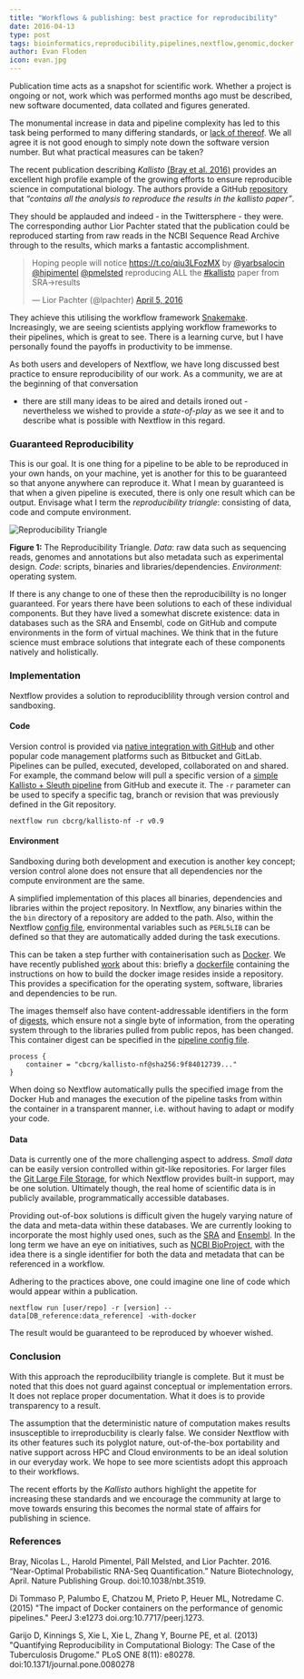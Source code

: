 ```yaml
---
title: "Workflows & publishing: best practice for reproducibility"
date: 2016-04-13
type: post
tags: bioinformatics,reproducibility,pipelines,nextflow,genomic,docker
author: Evan Floden
icon: evan.jpg
---
```


Publication time acts as a snapshot for scientific work. Whether a project is ongoing
or not, work which was performed months ago must be described, new software documented,
data collated and figures generated.

The monumental increase in data and pipeline complexity has led to this task being
performed to many differing standards, or [lack of thereof](http://journals.plos.org/plosone/article?id=10.1371/journal.pone.0080278).
We all agree it is not good enough to simply note down the software version number.
But what practical measures can be taken?

The recent publication describing _Kallisto_ [(Bray et al. 2016)](https://doi.org/10.1038/nbt.3519)
provides an excellent high profile example of the growing efforts to ensure reproducible
science in computational biology. The authors provide a GitHub [repository](https://github.com/pachterlab/kallisto_paper_analysis)
that _“contains all the analysis to reproduce the results in the kallisto paper”_.

They should be applauded and indeed - in the Twittersphere - they were. The corresponding
author Lior Pachter stated that the publication could be reproduced starting from raw
reads in the NCBI Sequence Read Archive through to the results, which marks a fantastic
accomplishment.

<blockquote class="twitter-tweet" data-lang="en"><p lang="en" dir="ltr">Hoping people will notice <a href="https://t.co/qiu3LFozMX">https://t.co/qiu3LFozMX</a> by <a href="https://twitter.com/yarbsalocin">@yarbsalocin</a> <a href="https://twitter.com/hjpimentel">@hjpimentel</a> <a href="https://twitter.com/pmelsted">@pmelsted</a> reproducing ALL the <a href="https://twitter.com/hashtag/kallisto?src=hash">#kallisto</a> paper from SRA→results</p>&mdash; Lior Pachter (@lpachter) <a href="https://twitter.com/lpachter/status/717279998424457216">April 5, 2016</a></blockquote>
<script async src="//platform.twitter.com/widgets.js" charset="utf-8"></script>

They achieve this utilising the workflow framework [Snakemake](https://bitbucket.org/snakemake/snakemake/wiki/Home).
Increasingly, we are seeing scientists applying workflow frameworks to their pipelines,
which is great to see. There is a learning curve, but I have personally found the payoffs
in productivity to be immense.

As both users and developers of Nextflow, we have long discussed best practice to ensure
reproducibility of our work. As a community, we are at the beginning of that conversation

- there are still many ideas to be aired and details ironed out - nevertheless we wished
  to provide a _state-of-play_ as we see it and to describe what is possible with Nextflow
  in this regard.

### Guaranteed Reproducibility

This is our goal. It is one thing for a pipeline to be able to be reproduced in your own
hands, on your machine, yet is another for this to be guaranteed so that anyone anywhere
can reproduce it. What I mean by guaranteed is that when a given pipeline is executed,
there is only one result which can be output.
Envisage what I term the _reproducibility triangle_: consisting of data, code and
compute environment.

![Reproducibility Triangle](/img/reproducibility-triangle.png)

**Figure 1:** The Reproducibility Triangle. _Data_: raw data such as sequencing reads,
genomes and annotations but also metadata such as experimental design. _Code_:
scripts, binaries and libraries/dependencies. _Environment_: operating system.

If there is any change to one of these then the reproducibililty is no longer guaranteed.
For years there have been solutions to each of these individual components. But they have
lived a somewhat discrete existence: data in databases such as the SRA and Ensembl, code
on GitHub and compute environments in the form of virtual machines. We think that in the
future science must embrace solutions that integrate each of these components natively and
holistically.

### Implementation

Nextflow provides a solution to reproduciblility through version control and sandboxing.

#### Code

Version control is provided via [native integration with GitHub](https://www.nextflow.io/docs/latest/sharing.html)
and other popular code management platforms such as Bitbucket and GitLab.
Pipelines can be pulled, executed, developed, collaborated on and shared. For example,
the command below will pull a specific version of a [simple Kallisto + Sleuth pipeline](https://github.com/cbcrg/kallisto-nf)
from GitHub and execute it. The `-r` parameter can be used to specify a specific tag, branch
or revision that was previously defined in the Git repository.

    nextflow run cbcrg/kallisto-nf -r v0.9

#### Environment

Sandboxing during both development and execution is another key concept; version control
alone does not ensure that all dependencies nor the compute environment are the same.

A simplified implementation of this places all binaries, dependencies and libraries within
the project repository. In Nextflow, any binaries within the the `bin` directory of a
repository are added to the path. Also, within the Nextflow [config file](https://github.com/cbcrg/kallisto-nf/blob/master/nextflow.config),
environmental variables such as `PERL5LIB` can be defined so that they are automatically
added during the task executions.

This can be taken a step further with containerisation such as [Docker](https://www.nextflow.io/docs/latest/docker.html).
We have recently published [work](https://doi.org/10.7717/peerj.1273) about this:
briefly a [dockerfile](https://github.com/cbcrg/kallisto-nf/blob/master/Dockerfile)
containing the instructions on how to build the docker image resides inside a repository.
This provides a specification for the operating system, software, libraries and
dependencies to be run.

The images themself also have content-addressable identifiers in the form of
[digests](https://docs.docker.com/engine/userguide/containers/dockerimages/#image-digests),
which ensure not a single byte of information, from the operating system through to the
libraries pulled from public repos, has been changed. This container digest can be specified
in the [pipeline config file](https://github.com/cbcrg/kallisto-nf/blob/master/nextflow.config).

    process {
        container = "cbcrg/kallisto-nf@sha256:9f84012739..."
    }

When doing so Nextflow automatically pulls the specified image from the Docker Hub and
manages the execution of the pipeline tasks from within the container in a transparent manner,
i.e. without having to adapt or modify your code.

#### Data

Data is currently one of the more challenging aspect to address. _Small data_ can be
easily version controlled within git-like repositories. For larger files
the [Git Large File Storage](https://git-lfs.github.com/), for which Nextflow provides
built-in support, may be one solution. Ultimately though, the real home of scientific data
is in publicly available, programmatically accessible databases.

Providing out-of-box solutions is difficult given the hugely varying nature of the data
and meta-data within these databases. We are currently looking to incorporate the most
highly used ones, such as the [SRA](http://www.ncbi.nlm.nih.gov/sra) and [Ensembl](http://www.ensembl.org/index.html).
In the long term we have an eye on initiatives, such as [NCBI BioProject](https://www.ncbi.nlm.nih.gov/bioproject/),
with the idea there is a single identifier for both the data and metadata that can be referenced in a workflow.

Adhering to the practices above, one could imagine one line of code which would appear within a publication.

    nextflow run [user/repo] -r [version] --data[DB_reference:data_reference] -with-docker

The result would be guaranteed to be reproduced by whoever wished.

### Conclusion

With this approach the reproducilbility triangle is complete. But it must be noted that
this does not guard against conceptual or implementation errors. It does not replace proper
documentation. What it does is to provide transparency to a result.

The assumption that the deterministic nature of computation makes results insusceptible
to irreproducbility is clearly false. We consider Nextflow with its other features such
its polyglot nature, out-of-the-box portability and native support across HPC and Cloud
environments to be an ideal solution in our everyday work. We hope to see more scientists
adopt this approach to their workflows.

The recent efforts by the _Kallisto_ authors highlight the appetite for increasing these
standards and we encourage the community at large to move towards ensuring this becomes
the normal state of affairs for publishing in science.

### References

Bray, Nicolas L., Harold Pimentel, Páll Melsted, and Lior Pachter. 2016. “Near-Optimal Probabilistic RNA-Seq Quantification.” Nature Biotechnology, April. Nature Publishing Group. doi:10.1038/nbt.3519.

Di Tommaso P, Palumbo E, Chatzou M, Prieto P, Heuer ML, Notredame C. (2015) "The impact of Docker containers on the performance of genomic pipelines." PeerJ 3:e1273 doi.org:10.7717/peerj.1273.

Garijo D, Kinnings S, Xie L, Xie L, Zhang Y, Bourne PE, et al. (2013) "Quantifying Reproducibility in Computational Biology: The Case of the Tuberculosis Drugome." PLoS ONE 8(11): e80278. doi:10.1371/journal.pone.0080278

